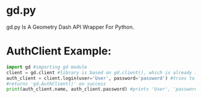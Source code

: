 # gd.py
gd.py Is A Geometry Dash API Wrapper For Python.
# AuthClient Example:
```python
import gd #importing gd module
client = gd.client #library is based on gd.client(), which is already initialized in (__init__.py)
auth_client = client.login(user='User', password='password') #tries to log in with given 'user' and 'pass'
#returns 'gd.AuthClient()' on success
print(auth_client.name, auth_client.password) #prints 'User', 'password' (if succeeded and 'gd.AuthClient()' was returned)
```

